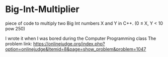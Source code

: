 # Big-Int-Multiplier
piece of code to multiply two Big Int numbers X and Y  in C++.   (0 ≤ X, Y < 10 pow 250)

I wrote it when I was bored during the Computer Programming class
The problem link: https://onlinejudge.org/index.php?option=onlinejudge&Itemid=8&page=show_problem&problem=1047
